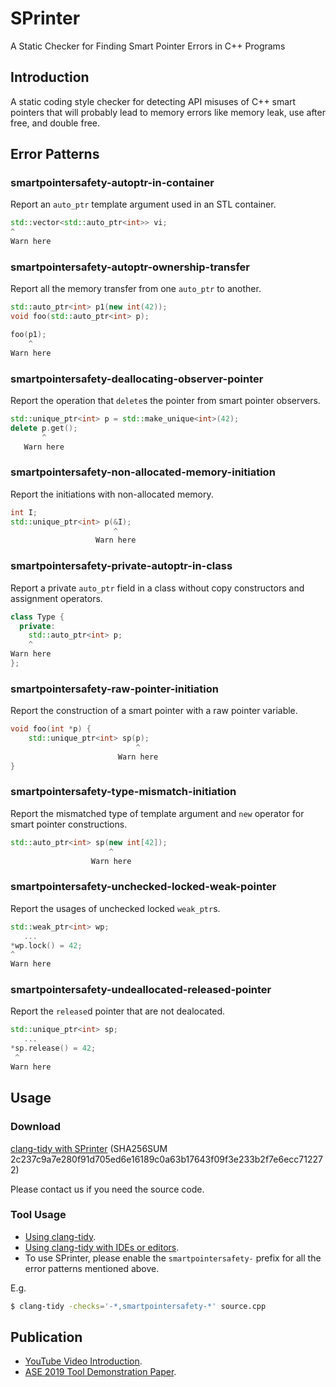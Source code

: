 SPrinter
========

A Static Checker for Finding Smart Pointer Errors in C++ Programs

Introduction
------------

A static coding style checker for detecting API misuses of C++ smart pointers that will probably lead to memory errors like memory leak, use after free, and double free.

Error Patterns
--------------

### smartpointersafety-autoptr-in-container

Report an `auto_ptr` template argument used in an STL container.

```cpp
std::vector<std::auto_ptr<int>> vi;
^
Warn here
```

### smartpointersafety-autoptr-ownership-transfer

Report all the memory transfer from one `auto_ptr` to another.

```cpp
std::auto_ptr<int> p1(new int(42));
void foo(std::auto_ptr<int> p);

foo(p1);
    ^
Warn here
```

### smartpointersafety-deallocating-observer-pointer

Report the operation that `delete`s the pointer from smart pointer observers.

```cpp
std::unique_ptr<int> p = std::make_unique<int>(42);
delete p.get();
       ^
   Warn here
```

### smartpointersafety-non-allocated-memory-initiation

Report the initiations with non-allocated memory.

```cpp
int I;
std::unique_ptr<int> p(&I);
                       ^
                   Warn here
```

### smartpointersafety-private-autoptr-in-class

Report a private `auto_ptr` field in a class without copy constructors and assignment operators.

```cpp
class Type {
  private:
    std::auto_ptr<int> p;
    ^
Warn here
};
```

### smartpointersafety-raw-pointer-initiation

Report the construction of a smart pointer with a raw pointer variable.

```cpp
void foo(int *p) {
    std::unique_ptr<int> sp(p);
                            ^
                        Warn here
}
```

### smartpointersafety-type-mismatch-initiation

Report the mismatched type of template argument and `new` operator for smart pointer constructions.

```cpp
std::auto_ptr<int> sp(new int[42]);
                      ^
                  Warn here
```

### smartpointersafety-unchecked-locked-weak-pointer

Report the usages of unchecked locked `weak_ptr`s.

```cpp
std::weak_ptr<int> wp;
   ...
*wp.lock() = 42;
^
Warn here
```

### smartpointersafety-undeallocated-released-pointer

Report the `release`d pointer that are not dealocated.

```cpp
std::unique_ptr<int> sp;
   ...
*sp.release() = 42;
 ^
Warn here
```

Usage
-----

### Download

[clang-tidy with SPrinter](http://lcs.ios.ac.cn/~maxt/SPrinter/clang-tidy) (SHA256SUM 2c237c9a7e280f91d705ed6e16189c0a63b17643f09f3e233b2f7e6ecc712272)

Please contact us if you need the source code.

### Tool Usage

- [Using clang-tidy](https://clang.llvm.org/extra/clang-tidy/#using-clang-tidy).
- [Using clang-tidy with IDEs or editors](https://clang.llvm.org/extra/clang-tidy/Integrations.html).
- To use SPrinter, please enable the `smartpointersafety-` prefix for all the error patterns mentioned above.

E.g.

```sh
$ clang-tidy -checks='-*,smartpointersafety-*' source.cpp
```


Publication
-----------

- [YouTube Video Introduction](https://youtu.be/xD1b3cJ8s2g).
- [ASE 2019 Tool Demonstration Paper](http://lcs.ios.ac.cn/~maxt/SPrinter/ASE-2019-Tool.pdf).
